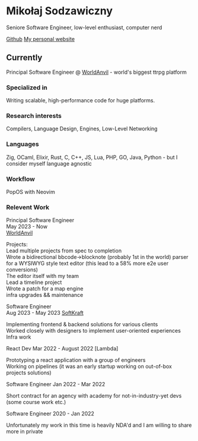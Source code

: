 # Mikołaj Sodzawiczny
Seniore Software Engineer, low-level enthusiast, computer nerd

<div id="webaddress">
<a href="https://github.com/mikolaszko">Github</a>
<a href="https://www.sodzawiczny.com">My personal website</a>
</div>


## Currently

Principal Software Engineer @ [WorldAnvil](https://www.worldanvil.com/) - world's biggest ttrpg platform

### Specialized in

Writing scalable, high-performance code for huge platforms. 


### Research interests

Compilers, Language Design, Engines, Low-Level Networking

### Languages

Zig, OCaml, Elixir,  Rust, C, C++, JS, Lua, PHP, GO, Java, Python - but I consider myself language agnostic

### Workflow

PopOS with Neovim  


### Relevent Work

Principal Software Engineer   
May 2023 - Now  
[WorldAnvil](www.worldanvil.com)

Projects:  
Lead multiple projects from spec to completion  
Wrote a bidirectional bbcode->blocknote (probably 1st in the world) parser for a WYSIWYG style text editor (this lead to a 58% more e2e user conversions)  
The editor itself with my team  
Lead a timeline project  
Wrote a patch for a map engine  
infra upgrades && maintenance


Software Engineer   
Aug 2023 - May 2023
[SoftKraft](https://www.softkraft.co/)

Implementing frontend & backend solutions for various clients  
Worked closely with designers to implement user-oriented experiences  
Infra work  

React Dev
Mar 2022 - August 2022
[Lambda]

Prototyping a react application with a group of engineers  
Working on pipelines (it was an early startup working on out-of-box projects solutions)  

Software Engineer
Jan 2022 - Mar 2022

Short contract for an agency with academy for not-in-industry-yet devs (some course work etc.)

Software Engineer
2020 - Jan 2022

Unfortunately my work in this time is heavily NDA'd and I am willing to share more in private  


